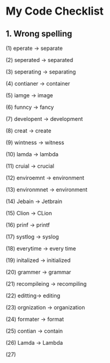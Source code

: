 # My Code Checklist

## 1. Wrong spelling

(1) eperate -> separate

(2) seperated -> separated

(3) seperating -> separating

(4) contianer -> container

(5) iamge -> image

(6) funncy -> fancy

(7) developent -> development

(8) creat -> create

(9) wintness -> witness

(10) lamda -> lambda

(11) cruial -> crucial

(12) enviroemnt -> environment

(13) environmnet -> environment

(14) Jebain -> Jetbrain

(15) Clion -> CLion

(16) prinf -> printf

(17) systlog -> syslog

(18) everytime -> every time

(19) initalized -> initialized

(20) grammer -> grammar

(21) recompileing -> recompiling

(22) editting-> editing

(23) orgnization -> organization

(24) formater -> format

(25) contian -> contain

(26) Lamda -> Lambda

(27)
